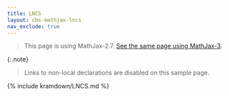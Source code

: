 ```yaml
---
title: LNCS
layout: cbs-mathjax-lncs
nav_exclude: true
---
```


> This page is using MathJax-2.7. [See the same page using MathJax-3](../mathjax-3/LNCS).

{:.note}
> Links to non-local declarations are disabled on this sample page.

{% include kramdown/LNCS.md %}
